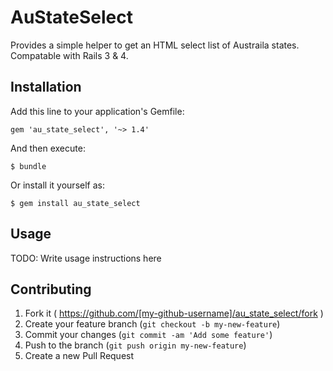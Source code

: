# AuStateSelect

Provides a simple helper to get an HTML select list of Austraila states. Compatable with Rails 3 & 4.

## Installation

Add this line to your application's Gemfile:

    gem 'au_state_select', '~> 1.4'

And then execute:

    $ bundle

Or install it yourself as:

    $ gem install au_state_select

## Usage

TODO: Write usage instructions here

## Contributing

1. Fork it ( https://github.com/[my-github-username]/au_state_select/fork )
2. Create your feature branch (`git checkout -b my-new-feature`)
3. Commit your changes (`git commit -am 'Add some feature'`)
4. Push to the branch (`git push origin my-new-feature`)
5. Create a new Pull Request
